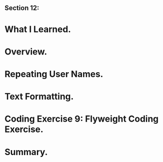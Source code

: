 ## Section 12:

# What I Learned.

# Overview.

# Repeating User Names.

# Text Formatting.

# Coding Exercise 9: Flyweight Coding Exercise.

# Summary.
